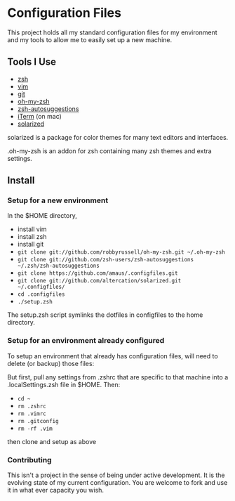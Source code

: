 # Configuration Files

This project holds all my standard configuration files for my
environment and my tools to allow me to easily set up a new machine.

## Tools I Use

- [zsh][zsh]
- [vim][vim]
- [git][git]
- [oh-my-zsh][omz]
- [zsh-autosuggestions][zsh-auto]
- [iTerm][iterm] (on mac)
- [solarized][sol]

solarized is a package for color themes for many text editors and interfaces.

.oh-my-zsh is an addon for zsh containing many zsh themes and extra
settings.

## Install 

### Setup for a new environment

In the $HOME directory,

- install vim
- install zsh
- install git
- `git clone git://github.com/robbyrussell/oh-my-zsh.git ~/.oh-my-zsh`
- `git clone git://github.com/zsh-users/zsh-autosuggestions ~/.zsh/zsh-autosuggestions`
- `git clone https://github.com/amaus/.configfiles.git`
- `git clone git://github.com/altercation/solarized.git ~/.configfiles/`
- `cd .configfiles`
- `./setup.zsh`

The setup.zsh script symlinks the dotfiles in configfiles to the home
directory.

### Setup for an environment already configured

To setup an environment that already has configuration files,
will need to delete (or backup) those files:

But first, pull any settings from .zshrc that are specific
to that machine into a .localSettings.zsh file in $HOME.
Then:

- `cd ~`
- `rm .zshrc`
- `rm .vimrc`
- `rm .gitconfig`
- `rm -rf .vim`

then clone and setup as above

### Contributing

This isn't a project in the sense of being under active development. It
is the evolving state of my current configuration. You are welcome to
fork and use it in what ever capacity you wish.

[zsh]: http://zsh.sourceforge.net
[vim]: http://www.vim.org
[git]: https://git-scm.com
[omz]: http://ohmyz.sh
[zsh-auto]: https://github.com/zsh-users/zsh-autosuggestions
[iterm]: https://www.iterm2.com
[sol]: http://ethanschoonover.com/solarized
